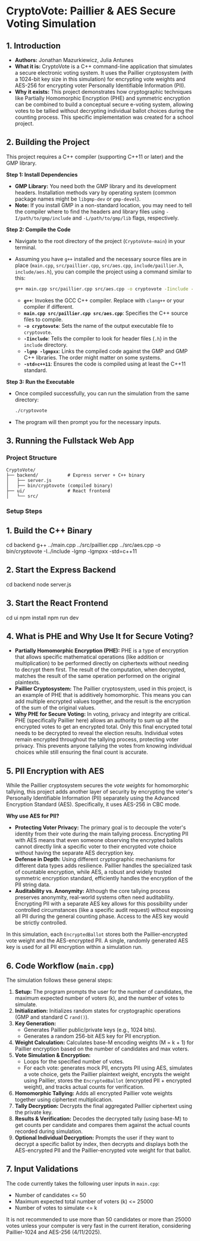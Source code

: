 # CryptoVote: Paillier & AES Secure Voting Simulation

## 1. Introduction

* **Authors:** Jonathan Mazurkiewicz, Julia Antunes
* **What it is:** CryptoVote is a C++ command-line application that simulates a secure electronic voting system. It uses the Paillier cryptosystem (with a 1024-bit key size in this simulation) for encrypting vote weights and AES-256 for encrypting voter Personally Identifiable Information (PII).
* **Why it exists:** This project demonstrates how cryptographic techniques like Partially Homomorphic Encryption (PHE) and symmetric encryption can be combined to build a conceptual secure e-voting system, allowing votes to be tallied without decrypting individual ballot choices during the counting process. This specific implementation was created for a school project.

## 2. Building the Project

This project requires a C++ compiler (supporting C++11 or later) and the GMP library.

**Step 1: Install Dependencies**

* **GMP Library:** You need both the GMP library and its development headers. Installation methods vary by operating system (common package names might be `libgmp-dev` or `gmp-devel`).
* **Note:** If you install GMP in a non-standard location, you may need to tell the compiler where to find the headers and library files using `-I/path/to/gmp/include` and `-L/path/to/gmp/lib` flags, respectively.

**Step 2: Compile the Code**

* Navigate to the root directory of the project (`CryptoVote-main`) in your terminal.
* Assuming you have `g++` installed and the necessary source files are in place (`main.cpp`, `src/paillier.cpp`, `src/aes.cpp`, `include/paillier.h`, `include/aes.h`), you can compile the project using a command similar to this:

    ```bash
    g++ main.cpp src/paillier.cpp src/aes.cpp -o cryptovote -Iinclude -lgmp -lgmpxx -std=c++11
    ```

    * **`g++`**: Invokes the GCC C++ compiler. Replace with `clang++` or your compiler if different.
    * **`main.cpp src/paillier.cpp src/aes.cpp`**: Specifies the C++ source files to compile.
    * **`-o cryptovote`**: Sets the name of the output executable file to `cryptovote`.
    * **`-Iinclude`**: Tells the compiler to look for header files (`.h`) in the `include` directory.
    * **`-lgmp -lgmpxx`**: Links the compiled code against the GMP and GMP C++ libraries. The order might matter on some systems.
    * **`-std=c++11`**: Ensures the code is compiled using at least the C++11 standard.

**Step 3: Run the Executable**

* Once compiled successfully, you can run the simulation from the same directory:

    ```bash
    ./cryptovote
    ```

* The program will then prompt you for the necessary inputs.

## 3. Running the Fullstack Web App
###  Project Structure

```
CryptoVote/
├── backend/           # Express server + C++ binary
│   ├── server.js
│   ├── bin/cryptovote (compiled binary)
├── ui/                # React frontend
│   └── src/
```

### Setup Steps

## 1. Build the C++ Binary
cd backend
g++ ../main.cpp ../src/paillier.cpp ../src/aes.cpp -o bin/cryptovote -I../include -lgmp -lgmpxx -std=c++11

## 2. Start the Express Backend 
cd backend
node server.js

## 3. Start the React Frontend

cd ui
npm install
npm run dev



## 4. What is PHE and Why Use It for Secure Voting?

* **Partially Homomorphic Encryption (PHE):** PHE is a type of encryption that allows specific mathematical operations (like addition or multiplication) to be performed directly on ciphertexts without needing to decrypt them first. The result of the computation, when decrypted, matches the result of the same operation performed on the original plaintexts.
* **Paillier Cryptosystem:** The Paillier cryptosystem, used in this project, is an example of PHE that is additively homomorphic. This means you can add multiple encrypted values together, and the result is the encryption of the sum of the original values.
* **Why PHE for Secure Voting:** In voting, privacy and integrity are critical. PHE (specifically Paillier here) allows an authority to sum up all the encrypted votes to get an encrypted total. Only this final encrypted total needs to be decrypted to reveal the election results. Individual votes remain encrypted throughout the tallying process, protecting voter privacy. This prevents anyone tallying the votes from knowing individual choices while still ensuring the final count is accurate.

## 5. PII Encryption with AES

While the Paillier cryptosystem secures the *vote weights* for homomorphic tallying, this project adds another layer of security by encrypting the voter's Personally Identifiable Information (PII) separately using the Advanced Encryption Standard (AES). Specifically, it uses AES-256 in CBC mode.

**Why use AES for PII?**

* **Protecting Voter Privacy:** The primary goal is to decouple the voter's identity from their vote during the main tallying process. Encrypting PII with AES means that even someone observing the encrypted ballots cannot directly link a specific voter to their encrypted vote choice without having the separate AES decryption key.
* **Defense in Depth:** Using different cryptographic mechanisms for different data types adds resilience. Paillier handles the specialized task of countable encryption, while AES, a robust and widely trusted symmetric encryption standard, efficiently handles the encryption of the PII string data.
* **Auditability vs. Anonymity:** Although the core tallying process preserves anonymity, real-world systems often need auditability. Encrypting PII with a separate AES key allows for this possibility under controlled circumstances (like a specific audit request) without exposing all PII during the general counting phase. Access to the AES key would be strictly controlled.

In this simulation, each `EncryptedBallot` stores both the Paillier-encrypted vote weight and the AES-encrypted PII. A single, randomly generated AES key is used for all PII encryption within a simulation run.

## 6. Code Workflow (`main.cpp`)

The simulation follows these general steps:

1.  **Setup:** The program prompts the user for the number of candidates, the maximum expected number of voters (k), and the number of votes to simulate.
2.  **Initialization:** Initializes random states for cryptographic operations (GMP and standard C `rand()`).
3.  **Key Generation:**
    * Generates Paillier public/private keys (e.g., 1024 bits).
    * Generates a random 256-bit AES key for PII encryption.
4.  **Weight Calculation:** Calculates base-M encoding weights (M = k + 1) for Paillier encryption based on the number of candidates and max voters.
5.  **Vote Simulation & Encryption:**
    * Loops for the specified number of votes.
    * For each vote: generates mock PII, encrypts PII using AES, simulates a vote choice, gets the Paillier plaintext weight, encrypts the weight using Paillier, stores the `EncryptedBallot` (encrypted PII + encrypted weight), and tracks actual counts for verification.
6.  **Homomorphic Tallying:** Adds all encrypted Paillier vote weights together using ciphertext multiplication.
7.  **Tally Decryption:** Decrypts the final aggregated Paillier ciphertext using the private key.
8.  **Results & Verification:** Decodes the decrypted tally (using base-M) to get counts per candidate and compares them against the actual counts recorded during simulation.
9.  **Optional Individual Decryption:** Prompts the user if they want to decrypt a specific ballot by index, then decrypts and displays both the AES-encrypted PII and the Paillier-encrypted vote weight for that ballot.

## 7. Input Validations

The code currently takes the following user inputs in `main.cpp`:

* Number of candidates <= 50
* Maximum expected total number of voters (k) <= 25000
* Number of votes to simulate <= k

It is not recommended to use more than 50 candidates or more than 25000 votes unless your computer is very fast in the current iteration, considering Paillier-1024 and AES-256 (4/11/2025).
